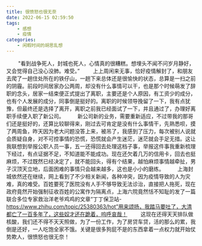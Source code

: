 ```yaml
---
title: 很愤怒也很无奈
date: 2022-06-15 02:59:50
tags:
    - 感想
    - 疫情
categories: 
    - 闲暇时间的胡思乱想
---
```


&nbsp;&nbsp;&nbsp;&nbsp;&nbsp;&nbsp;&nbsp;&nbsp;"看到战争死人，封城也死人，心情真的很糟糕。想埋头不闻不问岁月静好，又会觉得自己没心没肺。难受。”
&nbsp;&nbsp;&nbsp;&nbsp;&nbsp;&nbsp;&nbsp;&nbsp;上上周闲来无事，恰好疫情解封了，和朋友去爬了一趟住处所在的铁仔山，一趟下来总体还是很愉快的状态，总算是一扫之前的阴霾。前段时间居家办公两周，却没有什么事情可以干，也是那个时候萌发了辞职的念头，居家一结束便正式提出了离职，主要还是个人原因，有工资少的成分，也有个人发展的成分，同事倒是挺好的。离职的时候领导挽留了一下，我有点犹豫，但最终还是选择了离开，离职之前我已经面试了一下，并且通过了，办理好离职手续便入职了新公司。
&nbsp;&nbsp;&nbsp;&nbsp;&nbsp;&nbsp;&nbsp;&nbsp;新公司新的业务，需要重新适应，不过带我的那哥们还是挺好的，还算比较聊得来，刚过去可肯定是没有什么事情干，先熟悉呗，摸了两周鱼，昨天因为老大问题没答上来，被吊了，我感到了压力，每次被别人说就会质疑自身，对不可控事情的恐慌，恐慌就会产生迷茫，迷茫就会手足无措。这让我联想到举报公职人员一事，五一还得回去处理这档子事，举报这件事我重新梳理下经过，有点证据不足，不知道能不能成功。现在还欠着几万的信用卡，回去也挺麻烦，不过既然已经决定了，就不能回头，得有个结果，越怕麻烦事情越牵扯，男子汉顶天立地，后面困难的事情只会越来越多，这也是小小的磨练。
&nbsp;&nbsp;&nbsp;&nbsp;&nbsp;&nbsp;&nbsp;&nbsp;上海封城依然还在继续，网上看到了不少相关新闻，各种冲突，因为疫情导致的人为灾难，真的难受。百姓要死了医院没有人手不够导致无法诊治，直接把人拖死，现在政府竟然开始强制征收百姓的公寓作为隔离点，上海六院竟然恬不知耻的发了一篇联合多位专家救治洋老爷鸡鸡的文章“丁丁保卫站-https://www.zhihu.com/topic/25380363/hot”用来颂扬，我踏马要吐了，大清都亡了一百多年了，这些奴才还在跪着，呜呼哀哉！
&nbsp;&nbsp;&nbsp;&nbsp;&nbsp;&nbsp;&nbsp;&nbsp;这现在还得天天排队做核酸，我们还不得不天天照做，为了一份工作，为了房贷车贷，活的那么的累，我倒是还好，一人吃饱全家不饿。关键是很多狗屁不是的东西拿着一点权力就开始仗势欺人，很愤怒也很无奈！